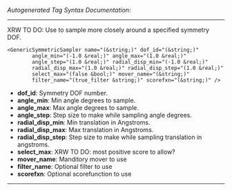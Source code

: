_Autogenerated Tag Syntax Documentation:_

---
XRW TO DO: Use to sample more closely around a specified symmetry DOF.

```
<GenericSymmetricSampler name="(&string;)" dof_id="(&string;)"
        angle_min="(-1.0 &real;)" angle_max="(1.0 &real;)"
        angle_step="(1.0 &real;)" radial_disp_min="(-1.0 &real;)"
        radial_disp_max="(1.0 &real;)" radial_disp_step="(1.0 &real;)"
        select_max="(false &bool;)" mover_name="(&string;)"
        filter_name="(true_filter &string;)" scorefxn="(&string;)" />
```

-   **dof_id**: Symmetry DOF number.
-   **angle_min**: Min angle degrees to sample.
-   **angle_max**: Max angle degrees to sample.
-   **angle_step**: Step size to make while sampling angle degrees.
-   **radial_disp_min**: Min translation in Angstroms.
-   **radial_disp_max**: Max translation in Angstroms.
-   **radial_disp_step**: Step size to make while sampling translation in angstroms.
-   **select_max**: XRW TO DO: most positive score to allow?
-   **mover_name**: Manditory mover to use
-   **filter_name**: Optional filter to use
-   **scorefxn**: Optional scorefunction to use

---
